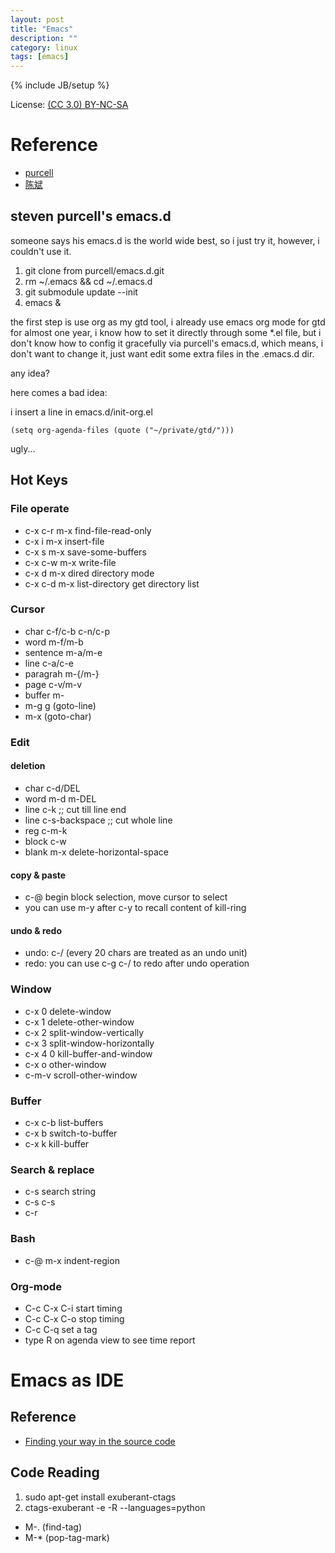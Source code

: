 ```yaml
---
layout: post
title: "Emacs"
description: ""
category: linux
tags: [emacs]
---
```

{% include JB/setup %}

License: [(CC 3.0) BY-NC-SA](http://creativecommons.org/licenses/by-nc-sa/3.0/)

# Reference
* [purcell](https://github.com/purcell/emacs.d)
* [陈斌](https://github.com/redguardtoo/emacs.d)

## steven purcell's emacs.d

someone says his emacs.d is the world wide best, so i just try it, however, i couldn't use it.

1. git clone from purcell/emacs.d.git
1. rm ~/.emacs && cd ~/.emacs.d
1. git submodule update --init
1. emacs &

the first step is use org as my gtd tool, i already use emacs org mode for gtd for almost one year, i know how to set it directly through some \*.el file, but i don't know how to config it gracefully via purcell's emacs.d, which means, i don't want to change it, just want edit some extra files in the .emacs.d dir.

any idea?

here comes a bad idea:

i insert a line in emacs.d/init-org.el

    (setq org-agenda-files (quote ("~/private/gtd/")))

ugly...

## Hot Keys

### File operate

* c-x c-r         m-x find-file-read-only
* c-x i           m-x insert-file
* c-x s           m-x save-some-buffers
* c-x c-w         m-x write-file
* c-x d           m-x dired                    directory mode
* c-x c-d         m-x list-directory           get directory list

### Cursor

* char        c-f/c-b c-n/c-p
* word        m-f/m-b
* sentence    m-a/m-e
* line        c-a/c-e
* paragrah    m-{/m-}
* page        c-v/m-v
* buffer      m-</m->
* m-g g (goto-line)
* m-x (goto-char)

### Edit

#### deletion

* char  c-d/DEL
* word  m-d m-DEL
* line  c-k           ;; cut till line end
* line  c-s-backspace ;; cut whole line
* reg   c-m-k
* block c-w
* blank m-x delete-horizontal-space

#### copy & paste

* c-@ begin block selection, move cursor to select
* you can use m-y after c-y to recall content of kill-ring

#### undo & redo

* undo: c-/ (every 20 chars are treated as an undo unit)
* redo: you can use c-g c-/ to redo after undo operation

### Window

* c-x 0   delete-window
* c-x 1   delete-other-window
* c-x 2   split-window-vertically
* c-x 3   split-window-horizontally
* c-x 4 0 kill-buffer-and-window
* c-x o   other-window
* c-m-v   scroll-other-window

### Buffer

* c-x c-b list-buffers
* c-x b   switch-to-buffer
* c-x k   kill-buffer

### Search & replace

* c-s     search string
* c-s c-s
* c-r

### Bash

* c-@ m-x indent-region

### Org-mode

* C-c C-x C-i start timing
* C-c C-x C-o stop timing
* C-c C-q set a tag
* type R on agenda view to see time report

# Emacs as IDE

## Reference

* [Finding your way in the source code](http://pedrokroger.net/2010/07/configuring-emacs-as-a-python-ide-2/)

## Code Reading

1. sudo apt-get install exuberant-ctags
1. ctags-exuberant -e -R --languages=python

* M-. (find-tag)
* M-* (pop-tag-mark)
